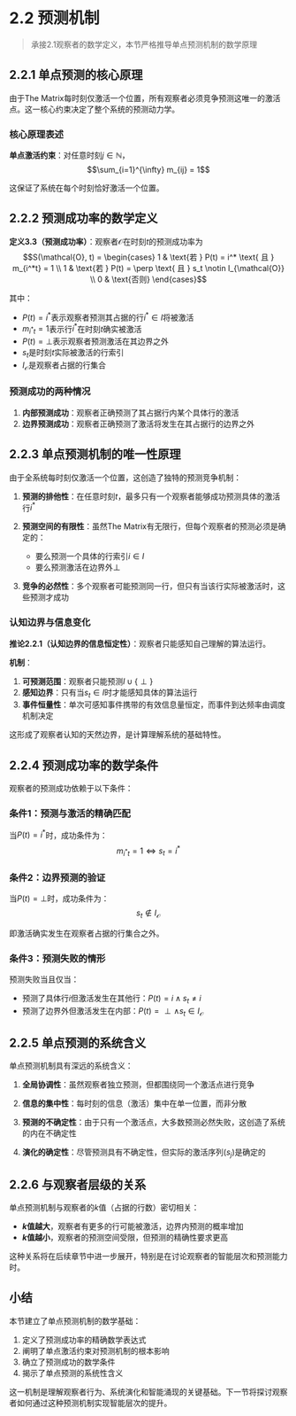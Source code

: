 # 2.2 预测机制

> 承接2.1观察者的数学定义，本节严格推导单点预测机制的数学原理

## 2.2.1 单点预测的核心原理

由于The Matrix每时刻仅激活一个位置，所有观察者必须竞争预测这唯一的激活点。这一核心约束决定了整个系统的预测动力学。

### 核心原理表述

**单点激活约束**：对任意时刻$j \in \mathbb{N}$，
$$\sum_{i=1}^{\infty} m_{ij} = 1$$

这保证了系统在每个时刻恰好激活一个位置。

## 2.2.2 预测成功率的数学定义

**定义3.3（预测成功率）**：观察者$\mathcal{O}$在时刻$t$的预测成功率为
$$S(\mathcal{O}, t) = \begin{cases}
1 & \text{若 } P(t) = i^* \text{ 且 } m_{i^*t} = 1 \\
1 & \text{若 } P(t) = \perp \text{ 且 } s_t \notin I_{\mathcal{O}} \\
0 & \text{否则}
\end{cases}$$

其中：
- $P(t) = i^*$表示观察者预测其占据的行$i^* \in I$将被激活
- $m_{i^*t} = 1$表示行$i^*$在时刻$t$确实被激活
- $P(t) = \perp$表示观察者预测激活在其边界之外
- $s_t$是时刻$t$实际被激活的行索引
- $I_{\mathcal{O}}$是观察者占据的行集合

### 预测成功的两种情况

1. **内部预测成功**：观察者正确预测了其占据行内某个具体行的激活
2. **边界预测成功**：观察者正确预测了激活将发生在其占据行的边界之外

## 2.2.3 单点预测机制的唯一性原理

由于全系统每时刻仅激活一个位置，这创造了独特的预测竞争机制：

1. **预测的排他性**：在任意时刻$t$，最多只有一个观察者能够成功预测具体的激活行$i^*$

2. **预测空间的有限性**：虽然The Matrix有无限行，但每个观察者的预测必须是确定的：
   - 要么预测一个具体的行索引$i \in I$
   - 要么预测激活在边界外$\perp$

3. **竞争的必然性**：多个观察者可能预测同一行，但只有当该行实际被激活时，这些预测才成功

### 认知边界与信息变化

**推论2.2.1（认知边界的信息恒定性）**：观察者只能感知自己理解的算法运行。

**机制**：
1. **可预测范围**：观察者只能预测$I \cup \{\perp\}$
2. **感知边界**：只有当$s_t \in I$时才能感知具体的算法运行
3. **事件恒量性**：单次可感知事件携带的有效信息量恒定，而事件到达频率由调度机制决定

这形成了观察者认知的天然边界，是计算理解系统的基础特性。

## 2.2.4 预测成功率的数学条件

观察者的预测成功依赖于以下条件：

### 条件1：预测与激活的精确匹配
当$P(t) = i^*$时，成功条件为：
$$m_{i^*t} = 1 \iff s_t = i^*$$

### 条件2：边界预测的验证
当$P(t) = \perp$时，成功条件为：
$$s_t \notin I_{\mathcal{O}}$$

即激活确实发生在观察者占据的行集合之外。

### 条件3：预测失败的情形
预测失败当且仅当：
- 预测了具体行$i$但激活发生在其他行：$P(t) = i \land s_t \neq i$
- 预测了边界外但激活发生在内部：$P(t) = \perp \land s_t \in I_{\mathcal{O}}$

## 2.2.5 单点预测的系统含义

单点预测机制具有深远的系统含义：

1. **全局协调性**：虽然观察者独立预测，但都围绕同一个激活点进行竞争

2. **信息的集中性**：每时刻的信息（激活）集中在单一位置，而非分散

3. **预测的不确定性**：由于只有一个激活点，大多数预测必然失败，这创造了系统的内在不确定性

4. **演化的确定性**：尽管预测具有不确定性，但实际的激活序列$(s_j)$是确定的

## 2.2.6 与观察者层级的关系

单点预测机制与观察者的$k$值（占据的行数）密切相关：

- **$k$值越大**，观察者有更多的行可能被激活，边界内预测的概率增加
- **$k$值越小**，观察者的预测空间受限，但预测的精确性要求更高

这种关系将在后续章节中进一步展开，特别是在讨论观察者的智能层次和预测能力时。

## 小结

本节建立了单点预测机制的数学基础：

1. 定义了预测成功率的精确数学表达式
2. 阐明了单点激活约束对预测机制的根本影响
3. 确立了预测成功的数学条件
4. 揭示了单点预测的系统性含义

这一机制是理解观察者行为、系统演化和智能涌现的关键基础。下一节将探讨观察者如何通过这种预测机制实现智能层次的提升。
